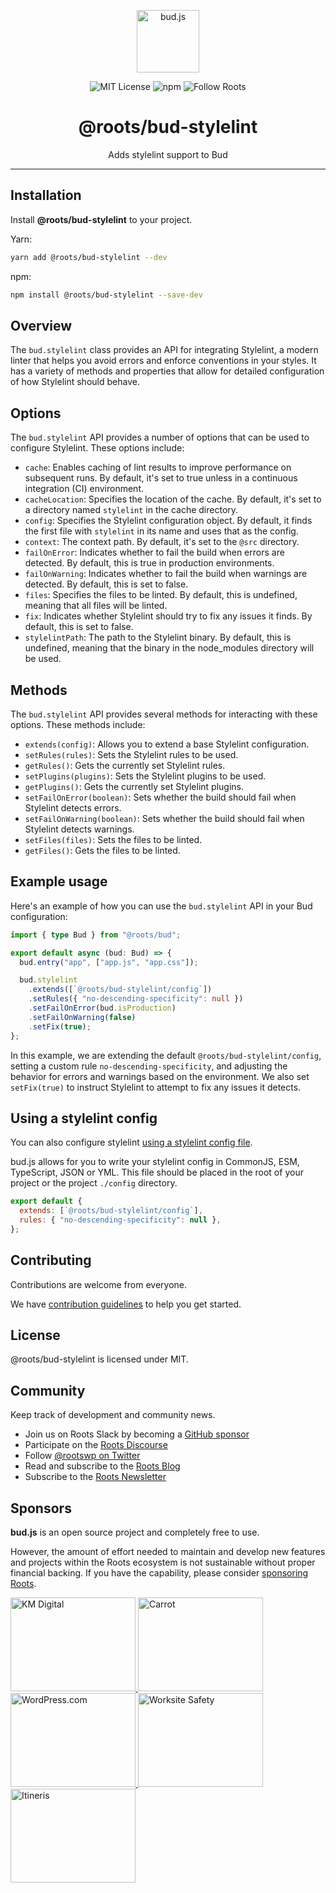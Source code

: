 <p align="center"><img src="https://cdn.roots.io/app/uploads/logo-bud.svg" height="100" alt="bud.js" /></p>

<p align="center">
  <img alt="MIT License" src="https://img.shields.io/github/license/roots/bud?color=%23525ddc&style=flat-square" />
  <img alt="npm" src="https://img.shields.io/npm/v/@roots/bud.svg?color=%23525ddc&style=flat-square" />
  <img alt="Follow Roots" src="https://img.shields.io/twitter/follow/rootswp.svg?color=%23525ddc&style=flat-square" />
</p>

<h1 align="center"><strong>@roots/bud-stylelint</strong></h1>

<p align="center">
  Adds stylelint support to Bud
</p>

---

## Installation

Install **@roots/bud-stylelint** to your project.

Yarn:

```sh
yarn add @roots/bud-stylelint --dev
```

npm:

```sh
npm install @roots/bud-stylelint --save-dev
```

## Overview

The `bud.stylelint` class provides an API for integrating Stylelint, a modern linter that helps you avoid errors and enforce conventions in your styles. It has a variety of methods and properties that allow for detailed configuration of how Stylelint should behave.

## Options

The `bud.stylelint` API provides a number of options that can be used to configure Stylelint. These options include:

- `cache`: Enables caching of lint results to improve performance on subsequent runs. By default, it's set to true unless in a continuous integration (CI) environment.
- `cacheLocation`: Specifies the location of the cache. By default, it's set to a directory named `stylelint` in the cache directory.
- `config`: Specifies the Stylelint configuration object. By default, it finds the first file with `stylelint` in its name and uses that as the config.
- `context`: The context path. By default, it's set to the `@src` directory.
- `failOnError`: Indicates whether to fail the build when errors are detected. By default, this is true in production environments.
- `failOnWarning`: Indicates whether to fail the build when warnings are detected. By default, this is set to false.
- `files`: Specifies the files to be linted. By default, this is undefined, meaning that all files will be linted.
- `fix`: Indicates whether Stylelint should try to fix any issues it finds. By default, this is set to false.
- `stylelintPath`: The path to the Stylelint binary. By default, this is undefined, meaning that the binary in the node_modules directory will be used.

## Methods

The `bud.stylelint` API provides several methods for interacting with these options. These methods include:

- `extends(config)`: Allows you to extend a base Stylelint configuration.
- `setRules(rules)`: Sets the Stylelint rules to be used.
- `getRules()`: Gets the currently set Stylelint rules.
- `setPlugins(plugins)`: Sets the Stylelint plugins to be used.
- `getPlugins()`: Gets the currently set Stylelint plugins.
- `setFailOnError(boolean)`: Sets whether the build should fail when Stylelint detects errors.
- `setFailOnWarning(boolean)`: Sets whether the build should fail when Stylelint detects warnings.
- `setFiles(files)`: Sets the files to be linted.
- `getFiles()`: Gets the files to be linted.

## Example usage

Here's an example of how you can use the `bud.stylelint` API in your Bud configuration:

```ts title=bud.config.ts
import { type Bud } from "@roots/bud";

export default async (bud: Bud) => {
  bud.entry("app", ["app.js", "app.css"]);

  bud.stylelint
    .extends([`@roots/bud-stylelint/config`])
    .setRules({ "no-descending-specificity": null })
    .setFailOnError(bud.isProduction)
    .setFailOnWarning(false)
    .setFix(true);
};
```

In this example, we are extending the default `@roots/bud-stylelint/config`, setting a custom rule `no-descending-specificity`, and adjusting the behavior for errors and warnings based on the environment. We also set `setFix(true)` to instruct Stylelint to attempt to fix any issues it detects.

## Using a stylelint config

You can also configure stylelint [using a stylelint config file](https://stylelint.io/user-guide/configure).

bud.js allows for you to write your stylelint config in CommonJS, ESM, TypeScript, JSON or YML. This file should be placed in the root of your project or the project `./config` directory.

```js title=stylelint.config.js
export default {
  extends: [`@roots/bud-stylelint/config`],
  rules: { "no-descending-specificity": null },
};
```

## Contributing

Contributions are welcome from everyone.

We have [contribution guidelines](https://github.com/roots/guidelines/blob/master/CONTRIBUTING.md) to help you get started.

## License

@roots/bud-stylelint is licensed under MIT.

## Community

Keep track of development and community news.

- Join us on Roots Slack by becoming a [GitHub
  sponsor](https://github.com/sponsors/roots)
- Participate on the [Roots Discourse](https://discourse.roots.io/)
- Follow [@rootswp on Twitter](https://twitter.com/rootswp)
- Read and subscribe to the [Roots Blog](https://roots.io/blog/)
- Subscribe to the [Roots Newsletter](https://roots.io/subscribe/)

## Sponsors

**bud.js** is an open source project and completely free to use.

However, the amount of effort needed to maintain and develop new features and projects within the Roots ecosystem is not sustainable without proper financial backing. If you have the capability, please consider [sponsoring Roots](https://github.com/sponsors/roots).

<a href="https://k-m.com/">
<img src="https://cdn.roots.io/app/uploads/km-digital.svg" alt="KM Digital" width="200" height="150"/>
</a>
<a href="https://carrot.com/">
<img src="https://cdn.roots.io/app/uploads/carrot.svg" alt="Carrot" width="200" height="150"/>
</a>
<a href="https://wordpress.com/">
<img src="https://cdn.roots.io/app/uploads/wordpress.svg" alt="WordPress.com" width="200" height="150"/>
</a>
<a href="https://worksitesafety.ca/careers/">
<img src="https://cdn.roots.io/app/uploads/worksite-safety.svg" alt="Worksite Safety" width="200" height="150"/>
</a>
<a href="https://www.itineris.co.uk/">
<img src="https://cdn.roots.io/app/uploads/itineris.svg" alt="Itineris" width="200" height="150"/>
</a>
